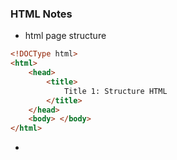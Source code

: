 ### HTML Notes 

- html page structure
```html
<!DOCType html> 
<html> 
	<head>
		<title>
			Title 1: Structure HTML
		</title>
	</head> 
	<body> </body>
</html> 
```

- 
